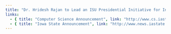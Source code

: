 ```yaml
---
title: "Dr. Hridesh Rajan to Lead an ISU Presidential Initiative for Interdisciplinary Research (PIIR) in Data Driven Science (DDS) Project"
links:
  - { title: "Computer Science Announcement", link: "http://www.cs.iastate.edu/dr-hridesh-rajan-lead-isu-presidential-initiative-interdisciplinary-research-piir-data-driven" }
  - { title: "Iowa State Announcement", link: "http://www.news.iastate.edu/news/2016/09/07/presidentialresearch3" }
---
```

